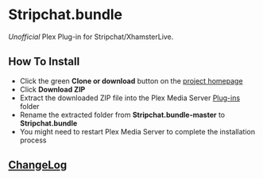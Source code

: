 # Stripchat.bundle
*Unofficial* Plex Plug-in for Stripchat/XhamsterLive. 

## How To Install

- Click the green **Clone or download** button on the [project homepage](https://github.com/fisticuffs66/Stripchat.bundle)
- Click **Download ZIP**
- Extract the downloaded ZIP file into the Plex Media Server [Plug-ins](https://support.plex.tv/hc/en-us/articles/201106098-How-do-I-find-the-Plug-Ins-folder-) folder
- Rename the extracted folder from **Stripchat.bundle-master** to **Stripchat.bundle**
- You might need to restart Plex Media Server to complete the installation process

## [ChangeLog](Changelog.md#changelog)
